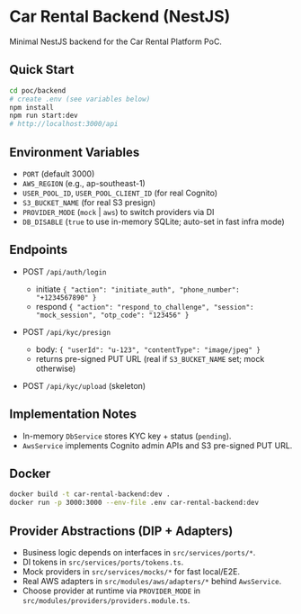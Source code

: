 # Car Rental Backend (NestJS)

Minimal NestJS backend for the Car Rental Platform PoC.

## Quick Start

```bash
cd poc/backend
# create .env (see variables below)
npm install
npm run start:dev
# http://localhost:3000/api
```

## Environment Variables
- `PORT` (default 3000)
- `AWS_REGION` (e.g., ap-southeast-1)
- `USER_POOL_ID`, `USER_POOL_CLIENT_ID` (for real Cognito)
- `S3_BUCKET_NAME` (for real S3 presign)
 - `PROVIDER_MODE` (`mock` | `aws`) to switch providers via DI
 - `DB_DISABLE` (`true` to use in-memory SQLite; auto-set in fast infra mode)

## Endpoints

- POST `/api/auth/login`
  - initiate `{ "action": "initiate_auth", "phone_number": "+1234567890" }`
  - respond `{ "action": "respond_to_challenge", "session": "mock_session", "otp_code": "123456" }`

- POST `/api/kyc/presign`
  - body: `{ "userId": "u-123", "contentType": "image/jpeg" }`
  - returns pre-signed PUT URL (real if `S3_BUCKET_NAME` set; mock otherwise)

- POST `/api/kyc/upload` (skeleton)

## Implementation Notes
- In-memory `DbService` stores KYC key + status (`pending`).
- `AwsService` implements Cognito admin APIs and S3 pre-signed PUT URL.

## Docker
```bash
docker build -t car-rental-backend:dev .
docker run -p 3000:3000 --env-file .env car-rental-backend:dev
```

## Provider Abstractions (DIP + Adapters)
- Business logic depends on interfaces in `src/services/ports/*`.
- DI tokens in `src/services/ports/tokens.ts`.
- Mock providers in `src/services/mocks/*` for fast local/E2E.
- Real AWS adapters in `src/modules/aws/adapters/*` behind `AwsService`.
- Choose provider at runtime via `PROVIDER_MODE` in `src/modules/providers/providers.module.ts`.
